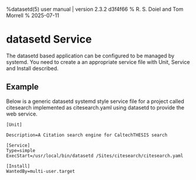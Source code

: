 %datasetd(5) user manual | version 2.3.2 d3f4f66
% R. S. Doiel and Tom Morrell
% 2025-07-11


# datasetd Service

The datasetd based application can be configured to be managed by
systemd. You need to create a an appropriate service file with
Unit, Service and Install described.

## Example

Below is a generic datasetd systemd style service file for a project
called citesearch implemented as citesearch.yaml using datasetd to provide
the web service.

~~~
[Unit]

Description=A Citation search engine for CaltechTHESIS search

[Service]
Type=simple
ExecStart=/usr/local/bin/datasetd /Sites/citesearch/citesearch.yaml

[Install]
WantedBy=multi-user.target
~~~


